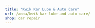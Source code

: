 ```yaml
---
title: "Kwik Kar Lube & Auto Care"
url: /anna/kwik-kar-lube-and-auto-care/
shop: car repair
---
```

